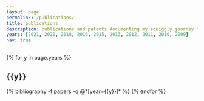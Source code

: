 ```yaml
---
layout: page
permalink: /publications/
title: publications
description: publications and patents documenting my squiggly journey to becoming an HCI researcher
years: [2021, 2020, 2018, 2016, 2015, 2013, 2012, 2011, 2010, 2009]
nav: true
---
```


<div class="publications">

{% for y in page.years %}
  <h2 class="year">{{y}}</h2>
  {% bibliography -f papers -q @*[year={{y}}]* %}
{% endfor %}

</div>

